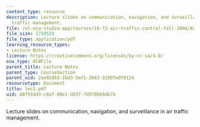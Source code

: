 ```yaml
---
content_type: resource
description: Lecture slides on communication, navigation, and surveillance in air
  traffic management.
file: /ol-ocw-studio-app/courses/16-72-air-traffic-control-fall-2006/68f91dd3c8af00e1d0377d570bb9db74_lec2.pdf
file_size: 1719533
file_type: application/pdf
learning_resource_types:
- Lecture Notes
license: https://creativecommons.org/licenses/by-nc-sa/4.0/
ocw_type: OCWFile
parent_title: Lecture Notes
parent_type: CourseSection
parent_uid: 2ae02db3-1bd3-5af1-2683-31807e070124
resourcetype: Document
title: lec2.pdf
uid: 68f91dd3-c8af-00e1-d037-7d570bb9db74
---
```

Lecture slides on communication, navigation, and surveillance in air traffic management.